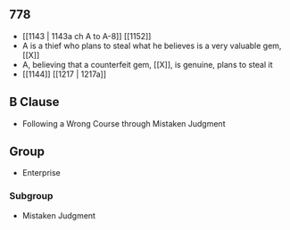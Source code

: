 ## 778
- [[1143 | 1143a ch A to A-8]] [[1152]] 
- A is a thief who plans to steal what he believes is a very valuable gem, [[X]]
- A, believing that a counterfeit gem, [[X]], is genuine, plans to steal it
- [[1144]] [[1217 | 1217a]] 

## B Clause
- Following a Wrong Course through Mistaken Judgment

## Group
- Enterprise

### Subgroup
- Mistaken Judgment

